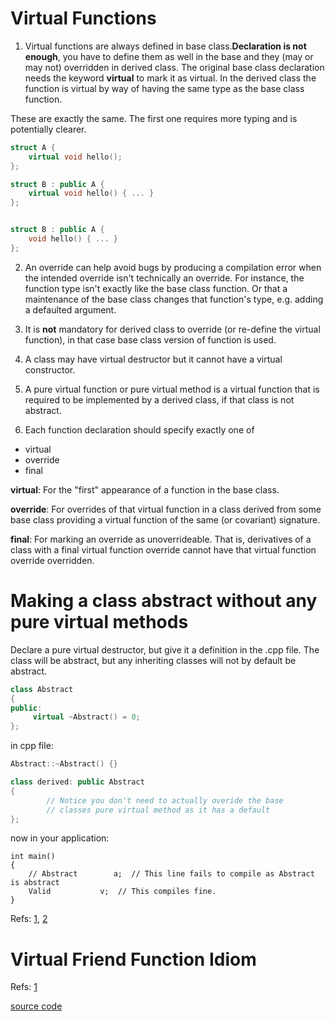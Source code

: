 # Virtual Functions

1) Virtual functions are always defined in base class.**Declaration is not enough**, you have to define them as well in the base and they
(may or may not) overridden in derived class. The original base class declaration needs the keyword **virtual** to mark it as virtual.
 In the derived class the function is virtual by way of having the same type as the base class function.

These are exactly the same. The first one requires more typing and is potentially clearer.

```cpp
struct A {
    virtual void hello();
};

struct B : public A {
    virtual void hello() { ... }
};


struct B : public A {
    void hello() { ... }
};
```


2) An override can help avoid bugs by producing a compilation error when the intended override isn't technically an override. For instance,
the function type isn't exactly like the base class function. Or that a maintenance of the base class changes that function's type,
e.g. adding a defaulted argument.

3) It is **not** mandatory for derived class to override (or re-define the virtual function), in that case base class version of function is used.

4) A class may have virtual destructor but it cannot have a virtual constructor.

5) A pure virtual function or pure virtual method is a virtual function that is required to be implemented by a derived class,
if that class is not abstract.

6) Each function declaration should specify exactly one of
- virtual
- override
- final

**virtual**: For the "first" appearance of a function in the base class.

**override**: For overrides of that virtual function in a class derived from some base class providing a virtual function of the same (or covariant) signature.

**final**: For marking an override as unoverrideable. That is, derivatives of a class with a final virtual function override cannot have that virtual function override overridden.



# Making a class abstract without any pure virtual methods

Declare a pure virtual destructor, but give it a definition in the .cpp file. The class will be abstract, but any inheriting classes will not by default be abstract.


```cpp
class Abstract
{
public:
     virtual ~Abstract() = 0;
};
```
in cpp file:
```cpp
Abstract::~Abstract() {}
```

```cpp
class derived: public Abstract
{
        // Notice you don't need to actually overide the base
        // classes pure virtual method as it has a default
};
```
now in your application:
```
int main()
{
    // Abstract        a;  // This line fails to compile as Abstract is abstract
    Valid           v;  // This compiles fine.
}
```

Refs: [1](https://www.geeksforgeeks.org/virtual-function-cpp/), [2](https://stackoverflow.com/questions/39932391/should-i-use-virtual-override-or-both-keywords)


# Virtual Friend Function Idiom
Refs: [1](https://stackoverflow.com/questions/12142893/virtual-friend-functions-for-a-base-class)

[source code](../src/class/virtual_function_abstract_class.cpp)




